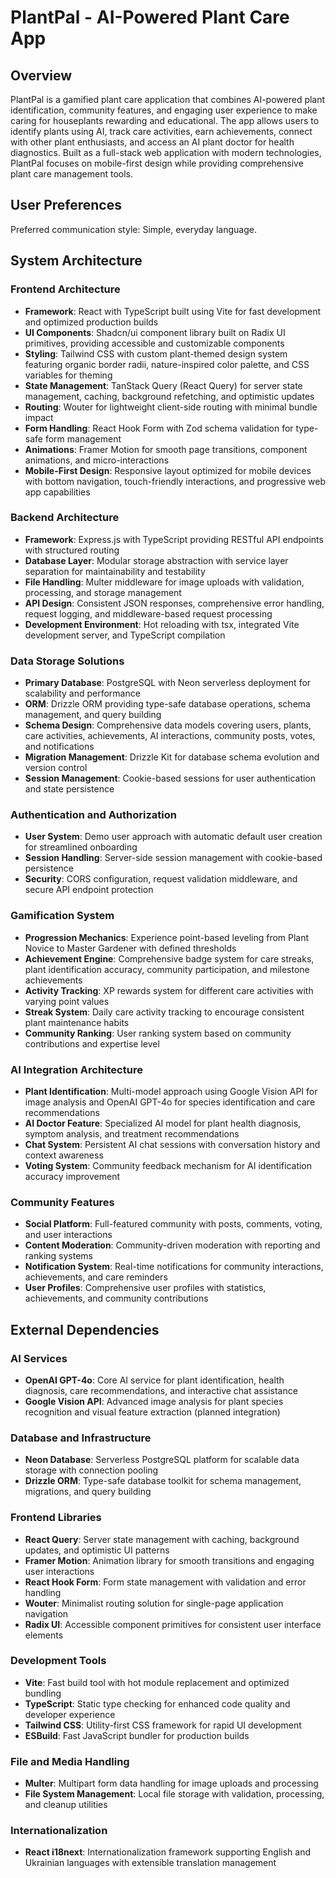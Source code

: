 # PlantPal - AI-Powered Plant Care App

## Overview

PlantPal is a gamified plant care application that combines AI-powered plant identification, community features, and engaging user experience to make caring for houseplants rewarding and educational. The app allows users to identify plants using AI, track care activities, earn achievements, connect with other plant enthusiasts, and access an AI plant doctor for health diagnostics. Built as a full-stack web application with modern technologies, PlantPal focuses on mobile-first design while providing comprehensive plant care management tools.

## User Preferences

Preferred communication style: Simple, everyday language.

## System Architecture

### Frontend Architecture
- **Framework**: React with TypeScript built using Vite for fast development and optimized production builds
- **UI Components**: Shadcn/ui component library built on Radix UI primitives, providing accessible and customizable components
- **Styling**: Tailwind CSS with custom plant-themed design system featuring organic border radii, nature-inspired color palette, and CSS variables for theming
- **State Management**: TanStack Query (React Query) for server state management, caching, background refetching, and optimistic updates
- **Routing**: Wouter for lightweight client-side routing with minimal bundle impact
- **Form Handling**: React Hook Form with Zod schema validation for type-safe form management
- **Animations**: Framer Motion for smooth page transitions, component animations, and micro-interactions
- **Mobile-First Design**: Responsive layout optimized for mobile devices with bottom navigation, touch-friendly interactions, and progressive web app capabilities

### Backend Architecture
- **Framework**: Express.js with TypeScript providing RESTful API endpoints with structured routing
- **Database Layer**: Modular storage abstraction with service layer separation for maintainability and testability
- **File Handling**: Multer middleware for image uploads with validation, processing, and storage management
- **API Design**: Consistent JSON responses, comprehensive error handling, request logging, and middleware-based request processing
- **Development Environment**: Hot reloading with tsx, integrated Vite development server, and TypeScript compilation

### Data Storage Solutions
- **Primary Database**: PostgreSQL with Neon serverless deployment for scalability and performance
- **ORM**: Drizzle ORM providing type-safe database operations, schema management, and query building
- **Schema Design**: Comprehensive data models covering users, plants, care activities, achievements, AI interactions, community posts, votes, and notifications
- **Migration Management**: Drizzle Kit for database schema evolution and version control
- **Session Management**: Cookie-based sessions for user authentication and state persistence

### Authentication and Authorization
- **User System**: Demo user approach with automatic default user creation for streamlined onboarding
- **Session Handling**: Server-side session management with cookie-based persistence
- **Security**: CORS configuration, request validation middleware, and secure API endpoint protection

### Gamification System
- **Progression Mechanics**: Experience point-based leveling from Plant Novice to Master Gardener with defined thresholds
- **Achievement Engine**: Comprehensive badge system for care streaks, plant identification accuracy, community participation, and milestone achievements
- **Activity Tracking**: XP rewards system for different care activities with varying point values
- **Streak System**: Daily care activity tracking to encourage consistent plant maintenance habits
- **Community Ranking**: User ranking system based on community contributions and expertise level

### AI Integration Architecture
- **Plant Identification**: Multi-model approach using Google Vision API for image analysis and OpenAI GPT-4o for species identification and care recommendations
- **AI Doctor Feature**: Specialized AI model for plant health diagnosis, symptom analysis, and treatment recommendations
- **Chat System**: Persistent AI chat sessions with conversation history and context awareness
- **Voting System**: Community feedback mechanism for AI identification accuracy improvement

### Community Features
- **Social Platform**: Full-featured community with posts, comments, voting, and user interactions
- **Content Moderation**: Community-driven moderation with reporting and ranking systems
- **Notification System**: Real-time notifications for community interactions, achievements, and care reminders
- **User Profiles**: Comprehensive user profiles with statistics, achievements, and community contributions

## External Dependencies

### AI Services
- **OpenAI GPT-4o**: Core AI service for plant identification, health diagnosis, care recommendations, and interactive chat assistance
- **Google Vision API**: Advanced image analysis for plant species recognition and visual feature extraction (planned integration)

### Database and Infrastructure
- **Neon Database**: Serverless PostgreSQL platform for scalable data storage with connection pooling
- **Drizzle ORM**: Type-safe database toolkit for schema management, migrations, and query building

### Frontend Libraries
- **React Query**: Server state management with caching, background updates, and optimistic UI patterns
- **Framer Motion**: Animation library for smooth transitions and engaging user interactions
- **React Hook Form**: Form state management with validation and error handling
- **Wouter**: Minimalist routing solution for single-page application navigation
- **Radix UI**: Accessible component primitives for consistent user interface elements

### Development Tools
- **Vite**: Fast build tool with hot module replacement and optimized bundling
- **TypeScript**: Static type checking for enhanced code quality and developer experience
- **Tailwind CSS**: Utility-first CSS framework for rapid UI development
- **ESBuild**: Fast JavaScript bundler for production builds

### File and Media Handling
- **Multer**: Multipart form data handling for image uploads and processing
- **File System Management**: Local file storage with validation, processing, and cleanup utilities

### Internationalization
- **React i18next**: Internationalization framework supporting English and Ukrainian languages with extensible translation management